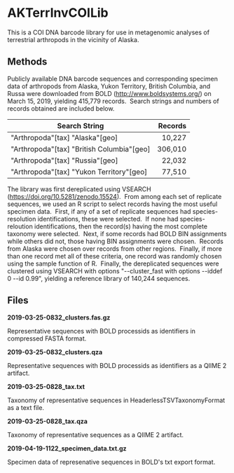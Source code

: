 # AKTerrInvCOILib
This is a COI DNA barcode library for use in metagenomic analyses of terrestrial arthropods in the vicinity of Alaska.
## Methods
Publicly available DNA barcode sequences and corresponding specimen data of arthropods from Alaska, Yukon Territory, British Columbia, and Russa were downloaded from BOLD (<http://www.boldsystems.org/>) on March 15, 2019, yielding 415,779 records.  Search strings and numbers of records obtained are included below.

| Search String                             | Records |
| ----------------------------------------- | -------:|
| "Arthropoda"[tax] "Alaska"[geo]           |  10,227 |
| "Arthropoda"[tax] "British Columbia"[geo] | 306,010 |
| "Arthropoda"[tax] "Russia"[geo]           |  22,032 |
| "Arthropoda"[tax] "Yukon Territory"[geo]  |  77,510 |

The library was first dereplicated using VSEARCH (<https://doi.org/10.5281/zenodo.15524>).  From among each set of replicate sequences, we used an R script to select records having the most useful specimen data.  First, if any of a set of replicate sequences had species-resolution identifications, these were selected.  If none had species-reloution identifications, then the record(s) having the most complete taxonomy were selected.  Next, if some records had BOLD BIN assignments while others did not, those having BIN assignments were chosen.  Records from Alaska were chosen over records from other regions.  Finally, if more than one record met all of these criteria, one record was randomly chosen using the sample function of R.  Finally, the dereplicated sequences were clustered using VSEARCH with options "--cluster_fast with options --iddef 0 --id 0.99", yielding a reference library of 140,244 sequences.

## Files

**2019-03-25-0832_clusters.fas.gz**

Representative sequences with BOLD processids as identifiers in compressed FASTA format.  

**2019-03-25-0832_clusters.qza**

Representative sequences with BOLD processids as identifiers as a QIIME 2 artifact.

**2019-03-25-0828_tax.txt**

Taxonomy of representative sequences in HeaderlessTSVTaxonomyFormat as a text file.

**2019-03-25-0828_tax.qza**

Taxonomy of representative sequences as a QIIME 2 artifact.

**2019-04-19-1122_specimen_data.txt.gz**

Specimen data of represenative sequences in BOLD's txt export format.
